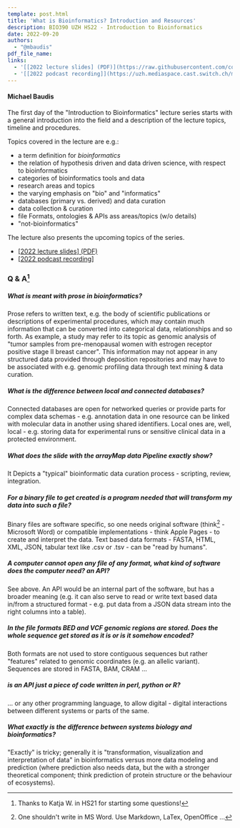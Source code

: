 ```yaml
---
template: post.html
title: 'What is Bioinformatics? Introduction and Resources'
description: BIO390 UZH HS22 - Introduction to Bioinformatics
date: 2022-09-20
authors:
  - "@mbaudis"
pdf_file_name: 
links:
  - '[[2022 lecture slides] (PDF)](https://raw.githubusercontent.com/compbiozurich/UZH-BIO390/master/course-material/2022-09-20___Michael_Baudis__What_is_Bioinformatics__UZH-BIO390-lecture-01.pdf)'
  - '[[2022 podcast recording]](https://uzh.mediaspace.cast.switch.ch/media/Introduction+to+Bioinformatics+-+Day+01A+What+is+Bioinformatics/0_5hdrb7uk)'
---
```


#### Michael Baudis

The first day of the "Introduction to Bioinformatics" lecture series starts with a general introduction into the field and a description of the lecture topics, timeline and procedures.

Topics covered in the lecture are e.g.:<!--more-->

* a term definition for _bioinformatics_
* the relation of hypothesis driven and data driven science, with respect to bioinformatics
* categories of bioinformatics tools and data
* research areas and topics
* the varying emphasis on "bio" and "informatics"
* databases (primary vs. derived) and data curation
* data collection & curation
* file Formats, ontologies & APIs ass areas/topics (w/o details)
* "not-bioinformatics"

The lecture also presents the upcoming topics of the series.

* [[2022 lecture slides] (PDF)](https://raw.githubusercontent.com/compbiozurich/UZH-BIO390/master/course-material/2022-09-20___Michael_Baudis__What_is_Bioinformatics__UZH-BIO390-lecture-01.pdf)
* [[2022 podcast recording]](https://uzh.mediaspace.cast.switch.ch/media/Introduction+to+Bioinformatics+-+Day+01A+What+is+Bioinformatics/0_5hdrb7uk)

### Q & A[^1]

##### What is meant with prose in bioinformatics?

Prose refers to written text, e.g. the body of scientific publications or descriptions
of experimental procedures, which may contain much information that can be converted
into categorical data, relationships and so forth. As example, a study may refer to
its topic as genomic analysis of "tumor samples from pre-menopausal women with
estrogen receptor positive stage II breast cancer". This information may not appear
in any structured data provided through deposition repositories and may have to
be associated with e.g. genomic profiling data through text mining & data curation.

##### What is the difference between local and connected databases?

Connected databases are open for networked queries or provide parts for complex data
schemas - e.g. annotation data in one resource can be linked with molecular data
in another using shared identifiers. Local ones are, well, local - e.g. storing
data for experimental runs or sensitive clinical data in a protected environment.

##### What does the slide with the arrayMap data Pipeline exactly show?

It Depicts a "typical" bioinformatic data curation process - scripting, review, integration.

##### For a binary file to get created is a program needed that will transform my data into such a file?

Binary files are software specific, so one needs original software (think[^2] - Microsoft Word) or compatible implementations - think Apple Pages - to create and interpret the data. Text based data formats - FASTA, HTML, XML, JSON, tabular text like .csv or .tsv - can be "read by humans".

##### A computer cannot open any file of any format, what kind of software does the computer need? an API?

See above. An API would be an internal part of the software, but has a broader
meaning (e.g. it can also serve to read or write text based data in/from a
structured format - e.g. put data from a JSON data stream into the right columns
into a table).

##### In the file formats BED and VCF genomic regions are stored. Does the whole sequence get stored as it is or is it somehow encoded?

Both formats are not used to store contiguous sequences but rather "features" related
to genomic coordinates (e.g. an allelic variant). Sequences are stored in FASTA, BAM, CRAM ...

##### is an API just a piece of code written in perl, python or R?

... or any other programming language, to allow digital - digital interactions between
different systems or parts of the same.

##### What exactly is the difference between systems biology and bioinformatics?

"Exactly" is tricky; generally it is "transformation, visualization and interpretation of data"
in bioinformatics versus more data modeling and prediction (where prediction also
needs data, but the with a stronger theoretical component; think prediction of
protein structure or the behaviour of ecosystems).


[^1]: Thanks to Katja W. in HS21 for starting some questions!
[^2]: One shouldn't write in MS Word. Use Markdown, LaTex, OpenOffice ...
